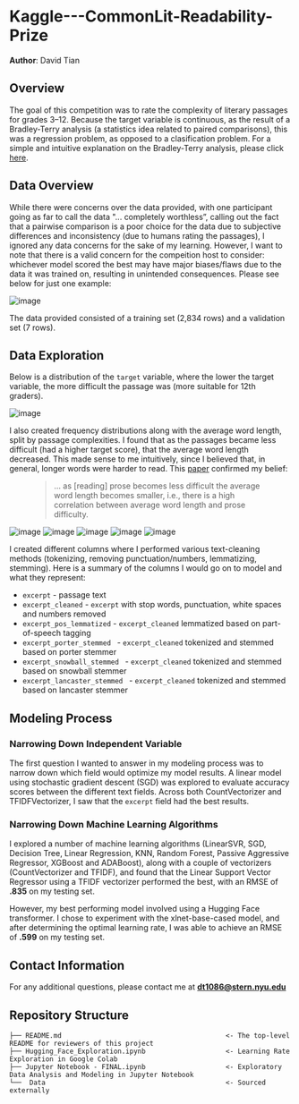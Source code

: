 # Kaggle---CommonLit-Readability-Prize
**Author**: David Tian

## Overview
The goal of this competition was to rate the complexity of literary passages for grades 3–12. Because the target variable is continuous, as the result of a Bradley-Terry analysis (a statistics idea related to paired comparisons), this was a regression problem, as opposed to a clasification problem. For a simple and intuitive explanation on the Bradley-Terry analysis, please click [here](https://jamesmccaffrey.wordpress.com/2020/01/31/an-intuitive-explanation-of-the-bradley-terry-model/).

## Data Overview
While there were concerns over the data provided, with one participant going as far to call the data "... completely worthless”, calling out the fact that a pairwise comparison is a poor choice for the data due to subjective differences and inconsistency (due to humans rating the passages), I ignored any data concerns for the sake of my learning. However, I want to note that there is a valid concern for the compeition host to consider: whichever model scored the best may have major biases/flaws due to the data it was trained on, resulting in unintended consequences. Please see below for just one example:

![image](https://i.imgur.com/VQJYRqA.png)

The data provided consisted of a training set (2,834 rows) and a validation set (7 rows). 

## Data Exploration
Below is a distribution of the `target` variable, where the lower the target variable, the more difficult the passage was (more suitable for 12th graders).

![image](https://miro.medium.com/max/352/1*k9YKLcoMBX7EcI9Cte6XFQ.png)

I also created frequency distributions along with the average word length, split by passage complexities. I found that as the passages became less difficult (had a higher target score), that the average word length decreased. This made sense to me intuitively, since I believed that, in general, longer words were harder to read. This [paper](https://journals.sagepub.com/doi/pdf/10.1080/10862967609547176#:~:text=These%20studies%20verify%20that%20rate,1974c%3B%20Coleman%2C%201971) confirmed my belief:
<figure>
    <blockquote>
        <p>… as [reading] prose becomes less difficult the average word length becomes smaller, i.e., there is a high correlation between average word length and prose difficulty.</p>
    </blockquote>
</figure>

![image](https://miro.medium.com/max/700/1*9_hEjPSq3omeGALcfHMvbw.png)
![image](https://miro.medium.com/max/700/1*jnbEMneL6DBV2EdwjGLgBQ.png)
![image](https://miro.medium.com/max/700/1*NFEoJjMiKaKgPsdyhikLHA.png)
![image](https://miro.medium.com/max/700/1*phqW4D4jHRBCbBzXf1XC4Q.png)
![image](https://miro.medium.com/max/700/1*wJcO9lVFNnJqbMpZpfvxIw.png)


I created different columns where I performed various text-cleaning methods (tokenizing, removing punctuation/numbers, lemmatizing, stemming). Here is a summary of the columns I would go on to model and what they represent:
* `excerpt` - passage text
* `excerpt_cleaned` - `excerpt` with stop words, punctuation, white spaces and numbers removed
* `excerpt_pos_lemmatized` - `excerpt_cleaned` lemmatized based on part-of-speech tagging
* `excerpt_porter_stemmed ` - `excerpt_cleaned` tokenized and stemmed based on porter stemmer
* `excerpt_snowball_stemmed ` - `excerpt_cleaned` tokenized and stemmed based on snowball stemmer
* `excerpt_lancaster_stemmed ` - `excerpt_cleaned` tokenized and stemmed based on lancaster stemmer

## Modeling Process

### Narrowing Down Independent Variable
The first question I wanted to answer in my modeling process was to narrow down which field would optimize my model results. A linear model using stochastic gradient descent (SGD) was explored to evaluate accuracy scores between the different text fields. Across both CountVectorizer and TFIDFVectorizer, I saw that the `excerpt` field had the best results.

### Narrowing Down Machine Learning Algorithms
I explored a number of machine learning algorithms (LinearSVR, SGD, Decision Tree, Linear Regression, KNN, Random Forest, Passive Aggressive Regressor, XGBoost and ADABoost), along with a couple of vectorizers (CountVectorizer and TFIDF), and found that the Linear Support Vector Regressor using a TFIDF vectorizer performed the best, with an RMSE of **.835** on my testing set.

However, my best performing model involved using a Hugging Face transformer. I chose to experiment with the xlnet-base-cased model, and after determining the optimal learning rate, I was able to achieve an RMSE of **.599** on my testing set.

## Contact Information
For any additional questions, please contact me at **dt1086@stern.nyu.edu**

## Repository Structure
```
├── README.md                                         <- The top-level README for reviewers of this project
├── Hugging_Face_Exploration.ipynb                    <- Learning Rate Exploration in Google Colab
├── Jupyter Notebook - FINAL.ipynb                    <- Exploratory Data Analysis and Modeling in Jupyter Notebook 
└──  Data                                             <- Sourced externally
```
